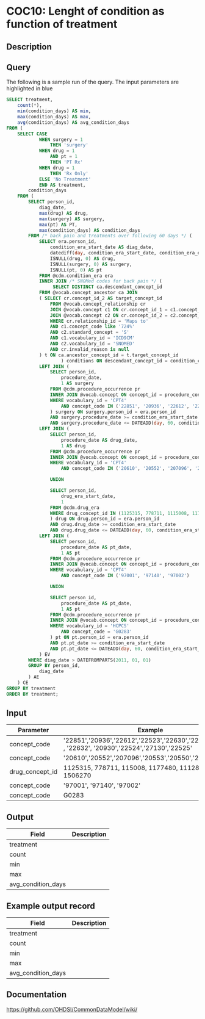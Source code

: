 <!---
Group:condition occurrence combinations
Name:COC10 Lenght of condition as function of treatment
Author:Patrick Ryan
CDM Version: 5.3
-->

# COC10: Lenght of condition as function of treatment

## Description

## Query
The following is a sample run of the query. The input parameters are highlighted in  blue  

```sql
SELECT treatment,
	count(*),
	min(condition_days) AS min,
	max(condition_days) AS max,
	avg(condition_days) AS avg_condition_days
FROM (
	SELECT CASE
			WHEN surgery = 1
				THEN 'surgery'
			WHEN drug = 1
				AND pt = 1
				THEN 'PT Rx'
			WHEN drug = 1
				THEN 'Rx Only'
			ELSE 'No Treatment'
			END AS treatment,
		condition_days
	FROM (
		SELECT person_id,
			diag_date,
			max(drug) AS drug,
			max(surgery) AS surgery,
			max(pt) AS PT,
			max(condition_days) AS condition_days
		FROM /* back pain and treatments over following 60 days */ (
			SELECT era.person_id,
				condition_era_start_date AS diag_date,
				datediff(day, condition_era_start_date, condition_era_end_date) AS condition_days,
				ISNULL(drug, 0) AS drug,
				ISNULL(surgery, 0) AS surgery,
				ISNULL(pt, 0) AS pt
			FROM @cdm.condition_era era
			INNER JOIN /* SNOMed codes for back pain */ (
				 SELECT DISTINCT ca.descendant_concept_id
            FROM @vocab.concept_ancestor ca JOIN
            ( SELECT cr.concept_id_2 AS target_concept_id
                FROM @vocab.concept_relationship cr
                JOIN @vocab.concept c1 ON cr.concept_id_1 = c1.concept_id
                JOIN @vocab.concept c2 ON cr.concept_id_2 = c2.concept_id
                WHERE cr.relationship_id = 'Maps to'
                AND c1.concept_code like '724%'
                AND c2.standard_concept = 'S'
                AND c1.vocabulary_id = 'ICD9CM'
                AND c2.vocabulary_id = 'SNOMED'
                AND cr.invalid_reason is null
            ) t ON ca.ancestor_concept_id = t.target_concept_id            
    				) conditions ON descendant_concept_id = condition_concept_id
			LEFT JOIN (
				SELECT person_id,
					procedure_date,
					1 AS surgery
				FROM @cdm.procedure_occurrence pr
				INNER JOIN @vocab.concept ON concept_id = procedure_concept_id
				WHERE vocabulary_id = 'CPT4'
					AND concept_code IN ('22851', '20936', '22612', '22523', '22630', '22614*', '22842', '22632', '20930', '22524', '27130', '22525')
				) surgery ON surgery.person_id = era.person_id
				AND surgery.procedure_date >= condition_era_start_date
				AND surgery.procedure_date <= DATEADD(day, 60, condition_era_start_date)
			LEFT JOIN (
				SELECT person_id,
					procedure_date AS drug_date,
					1 AS drug
				FROM @cdm.procedure_occurrence pr
				INNER JOIN @vocab.concept ON concept_id = procedure_concept_id
				WHERE vocabulary_id = 'CPT4'
					AND concept_code IN ('20610', '20552', '207096', '20553', '20550', '20605', '20551', '20600', '23350')

				UNION

				SELECT person_id,
					drug_era_start_date,
					1
				FROM @cdm.drug_era
				WHERE drug_concept_id IN (1125315, 778711, 1115008, 1177480, 1112807, 1506270)
				) drug ON drug.person_id = era.person_id
				AND drug.drug_date >= condition_era_start_date
				AND drug.drug_date <= DATEADD(day, 60, condition_era_start_date)
			LEFT JOIN (
				SELECT person_id,
					procedure_date AS pt_date,
					1 AS pt
				FROM @cdm.procedure_occurrence pr
				INNER JOIN @vocab.concept ON concept_id = procedure_concept_id
				WHERE vocabulary_id = 'CPT4'
					AND concept_code IN ('97001', '97140', '97002')

				UNION

				SELECT person_id,
					procedure_date AS pt_date,
					1 AS pt
				FROM @cdm.procedure_occurrence pr
				INNER JOIN @vocab.concept ON concept_id = procedure_concept_id
				WHERE vocabulary_id = 'HCPCS'
					AND concept_code = 'G0283'
				) pt ON pt.person_id = era.person_id
				AND pt.pt_date >= condition_era_start_date
				AND pt.pt_date <= DATEADD(day, 60, condition_era_start_date)
			) EV
		WHERE diag_date > DATEFROMPARTS(2011, 01, 01)
		GROUP BY person_id,
			diag_date
		) AE
	) CE
GROUP BY treatment
ORDER BY treatment;
```

## Input

|  Parameter |  Example |  Mandatory |  Notes |
| --- | --- | --- | --- |
| concept_code | '22851','20936','22612','22523','22630','22614','22842' , '22632', '20930','22524','27130','22525' | Yes |   |
| concept_code | '20610','20552','207096','20553','20550','20605' | Yes |   |
| drug_concept_id | 1125315, 778711, 115008, 1177480, 1112807, 1506270 | Yes |   |
| concept_code | '97001', '97140', '97002' | Yes |   |
| concept_code | G0283 | Yes |   |

## Output

|  Field |  Description |
| --- | --- |
| treatment |   |
| count |   |
| min |   |
| max |   |
| avg_condition_days |   |

## Example output record

|  Field |  Description |
| --- | --- |
| treatment |   |
| count |   |
| min |   |
| max |   |
| avg_condition_days |   |

## Documentation
https://github.com/OHDSI/CommonDataModel/wiki/
